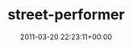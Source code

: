 ---
title:		"street-performer"
type:		"upload"
description:		"TBC"
date:		"2011-03-20 22:23:11+00:00"
album:		"people"
filename:		"street-performer.md"
series:		""
cl_public_id:		"people/street-performer"
cl_version:		1497005562
format:		"tiff"
bytes:		2844052
width:		964
height:		1440
exposure_mode:		"Manual"
program:		"Manual"
aperture:		"4.0"
focal_length:		"55.0 mm"
iso:		"2000"
shutter_speed:		"1/30"
metering:		"Center-weighted average"
flash:		"No Flash"
white_balance:		"Custom"
colour_temp:		"2850"
has_crop:		"true"
orientation:		"Horizontal (normal)"
camera_model:		"NIKON D200"
lens_info:		"55-200mm f/4-5.6"
artist:		"No artist info"
x_resolution:		"300"
y_resolution:		"300"
---